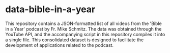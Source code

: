 # data-bible-in-a-year

This repository contains a JSON-formatted list of all videos from the 'Bible in a Year' podcast by Fr. Mike Schmitz. 
The data was obtained through the YouTube API, and the accompanying script in this repository compiles it into a single file. 
This consolidated dataset is designed to facilitate the development of applications related to the podcast.
